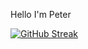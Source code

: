 
Hello I'm Peter


[![GitHub Streak](https://streak-stats.demolab.com/?user=peterzdhuang)](https://git.io/streak-stats)



